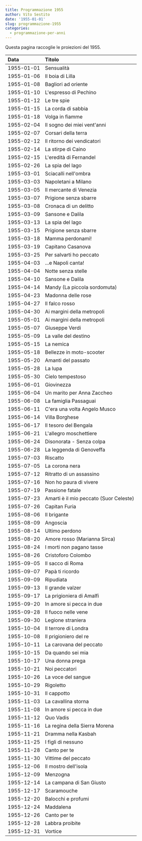 ```yaml
---
title: Programmazione 1955
author: Vito Sestito
date: '1955-01-01'
slug: programmazione-1955
categories:
  - programmazione-per-anni
---
```



Questa pagina raccoglie le proiezioni del 1955.






|Data       |Titolo                                 |
|:----------|:--------------------------------------|
|1955-01-01 |Sensualità                             |
|1955-01-06 |Il boia di Lilla                       |
|1955-01-08 |Bagliori ad oriente                    |
|1955-01-10 |L'espresso di Pechino                  |
|1955-01-12 |Le tre spie                            |
|1955-01-15 |La corda di sabbia                     |
|1955-01-18 |Volga in fiamme                        |
|1955-02-04 |Il sogno dei miei vent'anni            |
|1955-02-07 |Corsari della terra                    |
|1955-02-12 |Il ritorno dei vendicatori             |
|1955-02-14 |La stirpe di Caino                     |
|1955-02-15 |L'eredità di Fernandel                 |
|1955-02-26 |La spia del lago                       |
|1955-03-01 |Sciacalli nell'ombra                   |
|1955-03-03 |Napoletani a Milano                    |
|1955-03-05 |Il mercante di Venezia                 |
|1955-03-07 |Prigione senza sbarre                  |
|1955-03-08 |Cronaca di un delitto                  |
|1955-03-09 |Sansone e Dalila                       |
|1955-03-13 |La spia del lago                       |
|1955-03-15 |Prigione senza sbarre                  |
|1955-03-18 |Mamma perdonami!                       |
|1955-03-19 |Capitano Casanova                      |
|1955-03-25 |Per salvarti ho peccato                |
|1955-04-03 |...e Napoli canta!                     |
|1955-04-04 |Notte senza stelle                     |
|1955-04-10 |Sansone e Dalila                       |
|1955-04-14 |Mandy (La piccola sordomuta)           |
|1955-04-23 |Madonna delle rose                     |
|1955-04-27 |Il falco rosso                         |
|1955-04-30 |Ai margini della metropoli             |
|1955-05-01 |Ai margini della metropoli             |
|1955-05-07 |Giuseppe Verdi                         |
|1955-05-09 |La valle del destino                   |
|1955-05-15 |La nemica                              |
|1955-05-18 |Bellezze in moto-scooter               |
|1955-05-20 |Amanti del passato                     |
|1955-05-28 |La lupa                                |
|1955-05-30 |Cielo tempestoso                       |
|1955-06-01 |Giovinezza                             |
|1955-06-04 |Un marito per Anna Zaccheo             |
|1955-06-08 |La famiglia Passaguai                  |
|1955-06-11 |C'era una volta Angelo Musco           |
|1955-06-14 |Villa Borghese                         |
|1955-06-17 |Il tesoro del Bengala                  |
|1955-06-21 |L'allegro moschettiere                 |
|1955-06-24 |Disonorata - Senza colpa               |
|1955-06-28 |La leggenda di Genoveffa               |
|1955-07-03 |Riscatto                               |
|1955-07-05 |La corona nera                         |
|1955-07-12 |Ritratto di un assassino               |
|1955-07-16 |Non ho paura di vivere                 |
|1955-07-19 |Passione fatale                        |
|1955-07-23 |Amarti è il mio peccato (Suor Celeste) |
|1955-07-26 |Capitan Furia                          |
|1955-08-06 |Il brigante                            |
|1955-08-09 |Angoscia                               |
|1955-08-14 |Ultimo perdono                         |
|1955-08-20 |Amore rosso (Marianna Sirca)           |
|1955-08-24 |I morti non pagano tasse               |
|1955-08-26 |Cristoforo Colombo                     |
|1955-09-05 |Il sacco di Roma                       |
|1955-09-07 |Papà ti ricordo                        |
|1955-09-09 |Ripudiata                              |
|1955-09-13 |Il grande valzer                       |
|1955-09-17 |La prigioniera di Amalfi               |
|1955-09-20 |In amore si pecca in due               |
|1955-09-28 |Il fuoco nelle vene                    |
|1955-09-30 |Legione straniera                      |
|1955-10-04 |Il terrore di Londra                   |
|1955-10-08 |Il prigioniero del re                  |
|1955-10-11 |La carovana del peccato                |
|1955-10-15 |Da quando sei mia                      |
|1955-10-17 |Una donna prega                        |
|1955-10-21 |Noi peccatori                          |
|1955-10-26 |La voce del sangue                     |
|1955-10-29 |Rigoletto                              |
|1955-10-31 |Il cappotto                            |
|1955-11-03 |La cavallina storna                    |
|1955-11-08 |In amore si pecca in due               |
|1955-11-12 |Quo Vadis                              |
|1955-11-16 |La regina della Sierra Morena          |
|1955-11-21 |Dramma nella Kasbah                    |
|1955-11-25 |I figli di nessuno                     |
|1955-11-28 |Canto per te                           |
|1955-11-30 |Vittime del peccato                    |
|1955-12-06 |Il mostro dell'isola                   |
|1955-12-09 |Menzogna                               |
|1955-12-14 |La campana di San Giusto               |
|1955-12-17 |Scaramouche                            |
|1955-12-20 |Balocchi e profumi                     |
|1955-12-24 |Maddalena                              |
|1955-12-26 |Canto per te                           |
|1955-12-28 |Labbra proibite                        |
|1955-12-31 |Vortice                                |

